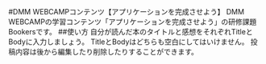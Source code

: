 #DMM WEBCAMPコンテンツ【アプリケーションを完成させよう】
DMM WEBCAMPの学習コンテンツ「アプリケーションを完成させよう」の研修課題Bookersです。
##使い方
自分が読んだ本のタイトルと感想をそれぞれTitleとBodyに入力しましょう。
TitleとBodyはどちらも空白にしてはいけません。
投稿内容は後から編集したり削除したりすることができます。
